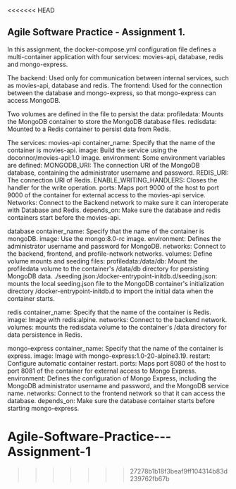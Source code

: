 <<<<<<< HEAD
## Agile Software Practice - Assignment 1.

In this assignment, the docker-compose.yml configuration file defines a multi-container application with four services: movies-api, database, redis and mongo-express. 

The backend: Used only for communication between internal services, such as movies-api, database and redis.
The frontend: Used for the connection between the database and mongo-express, so that mongo-express can access MongoDB.

Two volumes are defined in the file to persist the data:
profiledata: Mounts the MongoDB container to store the MongoDB database files.
redisdata: Mounted to a Redis container to persist data from Redis.

The services:
movies-api
container_name: Specify that the name of the container is movies-api.
image: Build the service using the doconnor/movies-api:1.0 image.
environment: Some environment variables are defined:
MONGODB_URI: The connection URI of the MongoDB database, containing the administrator username and password.
REDIS_URI: The connection URI of Redis.
ENABLE_WRITING_HANDLERS: Closes the handler for the write operation.
ports: Maps port 9000 of the host to port 9000 of the container for external access to the movies-api service.
Networks: Connect to the Backend network to make sure it can interoperate with Database and Redis.
depends_on: Make sure the database and redis containers start before the movies-api.

database
container_name: Specify that the name of the container is mongoDB.
image: Use the mongo:8.0-rc image.
environment: Defines the administrator username and password for MongoDB.
networks: Connect to the backend, frontend, and profile-network networks.
volumes: Define volume mounts and seeding files:
profiledata:/data/db: Mount the profiledata volume to the container's /data/db directory for persisting MongoDB data.
./seeding.json:/docker-entrypoint-initdb.d/seeding.json: mounts the local seeding.json file to the MongoDB container's initialization directory /docker-entrypoint-initdb.d to import the initial data when the container starts.

redis
container_name: Specify that the name of the container is Redis.
image: Image with redis:alpine.
networks: Connect to the backend network.
volumes: mounts the redisdata volume to the container's /data directory for data persistence in Redis.

mongo-express
container_name: Specify that the name of the container is express.
image: Image with mongo-express:1.0-20-alpine3.19.
restart: Configure automatic container restart.
ports: Maps port 8080 of the host to port 8081 of the container for external access to Mongo Express.
environment: Defines the configuration of Mongo Express, including the MongoDB administrator username and password, and the MongoDB service name.
networks: Connect to the frontend network so that it can access the database.
depends_on: Make sure the database container starts before starting mongo-express.
# Agile-Software-Practice---Assignment-1
>>>>>>> 27278b1b18f3beaf9ff104314b83d239762fb67b

